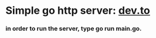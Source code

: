 # Simple go http server: [dev.to](https://dev.to/andyjessop/building-a-basic-http-server-in-go-a-step-by-step-tutorial-ma4)


### in order to run the server, type go run main.go. 

